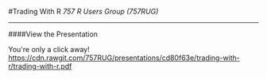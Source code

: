 #Trading With R
*757 R Users Group (757RUG)*

-------

####View the Presentation

You're only a click away! https://cdn.rawgit.com/757RUG/presentations/cd80f63e/trading-with-r/trading-with-r.pdf